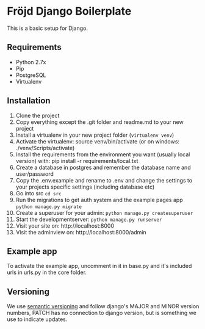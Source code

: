 # Fröjd Django Boilerplate
This is a basic setup for Django.

## Requirements

- Python 2.7x
- Pip
- PostgreSQL
- Virtualenv


## Installation

1. Clone the project
2. Copy everything except the .git folder and readme.md to your new project
3. Install a virtualenv in your new project folder (`virtualenv venv`)
4. Activate the virtualenv: source venv/bin/activate (or on windows: ./venv/Scripts/activate)
4. Install the requirements from the environment you want (usually local version) with: pip install -r requirements/local.txt
5. Create a database in postgres and remember the database name and user/password
6. Copy the .env.example and rename to .env and change the settings to your projects specific settings (including database etc)
7. Go into src `cd src`
8. Run the migrations to get auth system and the example pages app `python manage.py migrate`
9. Create a superuser for your admin: `python manage.py createsuperuser`
10. Start the developmentserver: `python manage.py runserver`
11. Visit your site on: http://localhost:8000
12. Visit the adminview on: http://localhost:8000/admin


## Example app

To activate the example app, uncomment in it in base.py and it's included urls in urls.py in the core folder.


## Versioning

We use [semantic versioning](http://semver.org/) and follow django's MAJOR and MINOR version numbers, PATCH has no connection to django version, but is something we use to indicate updates.

